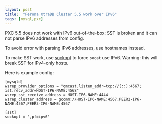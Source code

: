 ```yaml
---
layout: post
title:  "Perona XtraDB Cluster 5.5 work over IPv6"
tags: [mysql,pxc]
---
```


PXC 5.5 does not work with IPv6 out-of-the-box: SST is broken and it can not parse IPv6 addresses from config.

To avoid error with parsing IPv6 addresses, use hostnames instead.

To make SST work, use [sockopt](https://www.percona.com/doc/percona-xtradb-cluster/5.5/manual/xtrabackup_sst.html#sockopt) to force `socat` use IPv6. Warning: this will break SST for IPv4-only hosts.

Here is example config:

```
[mysqld]
wsrep_provider_options = "gmcast.listen_addr=tcp://[::]:4567; ist.recv_addr=HOST-IP6-NAME:4568"
wsrep_sst_receive_address = HOST-IP6-NAME:4444
wsrep_cluster_address = gcomm://HOST-IP6-NAME:4567,PEER2-IP6-NAME:4567,PEER3-IP6-NAME:4567

[sst]
sockopt = ',pf=ipv6'
```
